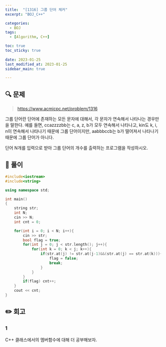 ```yaml
---
title:  "[1316] 그룹 단어 체커"
excerpt: "BOJ_C++"

categories:
  - BOJ
tags:
  - [Algorithm, C++]

toc: true
toc_sticky: true
 
date: 2023-01-25
last_modified_at: 2023-01-25
sidebar_main: true

---
```

<!--
문제 🔍
풀이 🎯 ⭕ ❌
주의할 점 🚨
짚고갈 점 ✏️
기타 🔥🌝🪐🔔
-->
## 🔍 문제
> <https://www.acmicpc.net/problem/1316>
<div class="notice" markdown="1">
그룹 단어란 단어에 존재하는 모든 문자에 대해서, 각 문자가 연속해서 나타나는 경우만을 말한다. 예를 들면, ccazzzzbb는 c, a, z, b가 모두 연속해서 나타나고, kin도 k, i, n이 연속해서 나타나기 때문에 그룹 단어이지만, aabbbccb는 b가 떨어져서 나타나기 때문에 그룹 단어가 아니다.

단어 N개를 입력으로 받아 그룹 단어의 개수를 출력하는 프로그램을 작성하시오.
</div>

## 🎯 풀이
```cpp
#include<iostream>
#include<string>

using namespace std;

int main()
{
    string str;
    int N;
    cin >> N;
    int cnt = 0;

    for(int i = 0; i < N; i++){
        cin >> str;
        bool flag = true;
        for(int j = 0; j < str.length(); j++){
            for(int k = 0; k < j; k++){
                if(str.at(j) != str.at(j-1)&&(str.at(j) == str.at(k))){
                    flag = false;
                    break;
                }
            }
        }
        if(flag) cnt++;
    }
    cout << cnt;
}

```

## ✏️ 회고
### 1
C++ 클래스에서의 멤버함수에 대해 더 공부해보자.